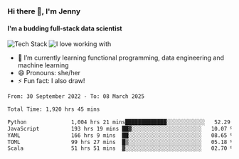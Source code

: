 ### Hi there 👋, I'm Jenny
#### I'm a budding full-stack data scientist

![Tech Stack](https://github-readme-tech-stack.vercel.app/api/cards?title=Tech+Stack&fontFamily=sans-serif&lineCount=2&theme=catppuccin_mocha&line1=python%2Cpython%2C3776AB%3Bscala%2Cscala%2CDC322F%3Bterraform%2Cterraform%2C844FBA%3Bpostgresql%2Cpostgres%2C4169E1%3B&line2=amazonwebservices%2Caws%2Cf5e0dc%3Bgooglecloud%2Cgcp%2C4285F4%3Bdocker%2Cdocker%2C2496ED%3Bpulumi%2Cpulumi%2C8A3391%3B)
![I love working with](https://github-readme-tech-stack.vercel.app/api/cards?title=I+love+working+with&fontFamily=san-serif&lineCount=3&theme=catppuccin_mocha&bg=%231e1e2e&badge=%23181825&border=%236c7086&titleColor=%2394e2d5&line1=fastapi%2Cfastapi%2C009688%3Bpydantic%2Cpydantic%2CE92063%3Brye%2Crye%2Cf5e0dc%3B&line2=apachespark%2Cspark%2CE25A1C%3Bpytorch%2Ctorch%2CEE4C2C%3B&line3=starship%2Cstarship%2CDD0B78%3Blazyvim%2Clazyvim%2C2E7DE9%3Barchlinux%2Carch%2C1793D1%3B)


- 🌱 I’m currently learning functional programming, data engineering and machine learning
- 😄 Pronouns: she/her 
- ⚡ Fun fact: I also draw! 

<!--START_SECTION:waka-->

```txt
From: 30 September 2022 - To: 08 March 2025

Total Time: 1,920 hrs 45 mins

Python              1,004 hrs 21 mins█████████████░░░░░░░░░░░░   52.29 %
JavaScript          193 hrs 19 mins ██▓░░░░░░░░░░░░░░░░░░░░░░   10.07 %
YAML                166 hrs 9 mins  ██░░░░░░░░░░░░░░░░░░░░░░░   08.65 %
TOML                99 hrs 27 mins  █▒░░░░░░░░░░░░░░░░░░░░░░░   05.18 %
Scala               51 hrs 51 mins  ▓░░░░░░░░░░░░░░░░░░░░░░░░   02.70 %
```

<!--END_SECTION:waka-->

